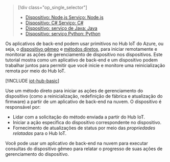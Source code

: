 > [!div class="op_single_selector"]
> * [Dispositivo: Node.js Serviço: Node.js](../articles/iot-hub/iot-hub-node-node-device-management-get-started.md)
> * [Dispositivo: C# Serviço: C#](../articles/iot-hub/iot-hub-csharp-csharp-device-management-get-started.md)
> * [Dispositivo: serviço de Java: Java](../articles/iot-hub/iot-hub-java-java-device-management-getstarted.md)
> * [Dispositivo: serviço Python: Python](../articles/iot-hub/iot-hub-python-python-device-management-get-started.md)

Os aplicativos de back-end podem usar primitivos no Hub IoT do Azure, ou seja, o [dispositivo gêmeo][lnk-devtwin] e [métodos diretos][lnk-c2dmethod], para iniciar remotamente e monitorar as ações de gerenciamento de dispositivo nos dispositivos. Este tutorial mostra como um aplicativo de back-end e um dispositivo podem trabalhar juntos para permitir que você inicie e monitore uma reinicialização remota por meio do Hub IoT.

[!INCLUDE [iot-hub-basic](iot-hub-basic-whole.md)]

Use um método direto para iniciar as ações de gerenciamento do dispositivo (como a reinicialização, redefinição de fábrica e atualização do firmware) a partir de um aplicativo de back-end na nuvem. O dispositivo é responsável por:

* Lidar com a solicitação do método enviada a partir do Hub IoT.
* Iniciar a ação específica do dispositivo correspondente no dispositivo.
* Fornecimento de atualizações de status por meio das *propriedades relatadas* para o Hub IoT.

Você pode usar um aplicativo de back-end na nuvem para executar consultas do dispositivo gêmeo para relatar o progresso de suas ações de gerenciamento do dispositivo.

[lnk-devtwin]: ../articles/iot-hub/iot-hub-devguide-device-twins.md
[lnk-c2dmethod]: ../articles/iot-hub/iot-hub-devguide-direct-methods.md
